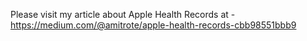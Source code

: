 Please visit my article about Apple Health Records at - https://medium.com/@amitrote/apple-health-records-cbb98551bbb9
